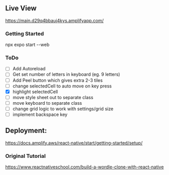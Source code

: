 ## Live View
https://main.d29q4bbauj4kys.amplifyapp.com/

### Getting Started
npx expo start --web

### ToDo
 - [ ] Add Autoreload
 - [ ] Get set number of letters in keyboard (eg. 9 letters)
 - [ ] Add Peel button which gives extra 2-3 tiles
 - [ ] change selectedCell to auto move on key press
 - [x] highlight selectedCell
 - [ ] move style sheet out to separate class
 - [ ] move keyboard to separate class
 - [ ] change grid logic to work with settings/grid size
 - [ ] implement backspace key

## Deployment:
https://docs.amplify.aws/react-native/start/getting-started/setup/ 

### Original Tutorial
https://www.reactnativeschool.com/build-a-wordle-clone-with-react-native



